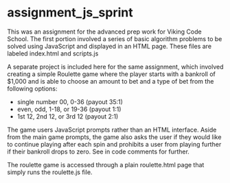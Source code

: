 assignment_js_sprint
====================
This was an assignment for the advanced prep work for Viking Code School. The first portion involved a series of basic algorithm problems to be solved using JavaScript and displayed in an HTML page. These files are labeled index.html and scripts.js

A separate project is included here for the same assignment, which involved creating a simple Roulette game where the player starts with a bankroll of $1,000 and is able to choose an amount to bet and a type of bet from the following options:
* single number 00, 0-36 (payout 35:1)
* even, odd, 1-18, or 19-36 (payout 1:1)
* 1st 12, 2nd 12, or 3rd 12 (payout 2:1)

The game users JavaScript prompts rather than an HTML interface. Aside from the main game prompts, the game also asks the user if they would like to continue playing after each spin and prohibits a user from playing further if their bankroll drops to zero. See in code comments for further.

The roulette game is accessed through a plain roulette.html page that simply runs the roulette.js file.
